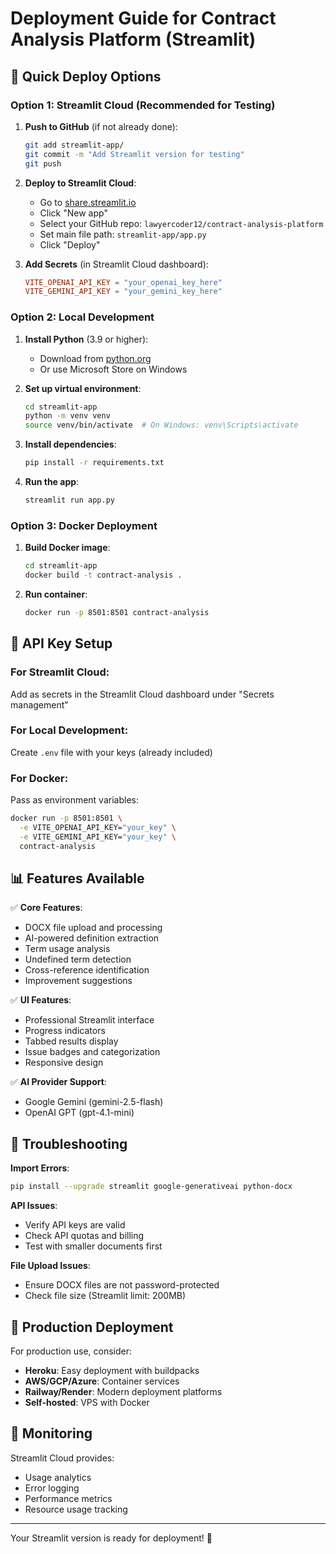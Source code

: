 # Deployment Guide for Contract Analysis Platform (Streamlit)

## 🚀 Quick Deploy Options

### Option 1: Streamlit Cloud (Recommended for Testing)

1. **Push to GitHub** (if not already done):
   ```bash
   git add streamlit-app/
   git commit -m "Add Streamlit version for testing"
   git push
   ```

2. **Deploy to Streamlit Cloud**:
   - Go to [share.streamlit.io](https://share.streamlit.io)
   - Click "New app"
   - Select your GitHub repo: `lawyercoder12/contract-analysis-platform`
   - Set main file path: `streamlit-app/app.py`
   - Click "Deploy"

3. **Add Secrets** (in Streamlit Cloud dashboard):
   ```toml
   VITE_OPENAI_API_KEY = "your_openai_key_here"
   VITE_GEMINI_API_KEY = "your_gemini_key_here"
   ```

### Option 2: Local Development

1. **Install Python** (3.9 or higher):
   - Download from [python.org](https://python.org)
   - Or use Microsoft Store on Windows

2. **Set up virtual environment**:
   ```bash
   cd streamlit-app
   python -m venv venv
   source venv/bin/activate  # On Windows: venv\Scripts\activate
   ```

3. **Install dependencies**:
   ```bash
   pip install -r requirements.txt
   ```

4. **Run the app**:
   ```bash
   streamlit run app.py
   ```

### Option 3: Docker Deployment

1. **Build Docker image**:
   ```bash
   cd streamlit-app
   docker build -t contract-analysis .
   ```

2. **Run container**:
   ```bash
   docker run -p 8501:8501 contract-analysis
   ```

## 🔑 API Key Setup

### For Streamlit Cloud:
Add as secrets in the Streamlit Cloud dashboard under "Secrets management"

### For Local Development:
Create `.env` file with your keys (already included)

### For Docker:
Pass as environment variables:
```bash
docker run -p 8501:8501 \
  -e VITE_OPENAI_API_KEY="your_key" \
  -e VITE_GEMINI_API_KEY="your_key" \
  contract-analysis
```

## 📊 Features Available

✅ **Core Features**:
- DOCX file upload and processing
- AI-powered definition extraction
- Term usage analysis
- Undefined term detection
- Cross-reference identification
- Improvement suggestions

✅ **UI Features**:
- Professional Streamlit interface
- Progress indicators
- Tabbed results display
- Issue badges and categorization
- Responsive design

✅ **AI Provider Support**:
- Google Gemini (gemini-2.5-flash)
- OpenAI GPT (gpt-4.1-mini)

## 🔧 Troubleshooting

**Import Errors**:
```bash
pip install --upgrade streamlit google-generativeai python-docx
```

**API Issues**:
- Verify API keys are valid
- Check API quotas and billing
- Test with smaller documents first

**File Upload Issues**:
- Ensure DOCX files are not password-protected
- Check file size (Streamlit limit: 200MB)

## 🚀 Production Deployment

For production use, consider:
- **Heroku**: Easy deployment with buildpacks
- **AWS/GCP/Azure**: Container services
- **Railway/Render**: Modern deployment platforms
- **Self-hosted**: VPS with Docker

## 📝 Monitoring

Streamlit Cloud provides:
- Usage analytics
- Error logging
- Performance metrics
- Resource usage tracking

---

Your Streamlit version is ready for deployment! 🎉